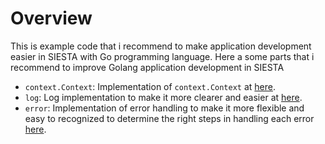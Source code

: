 # Overview

This is example code that i recommend to make application development easier in SIESTA with Go programming language.
Here a some parts that i recommend to improve Golang application development in SIESTA

- `context.Context`: Implementation of `context.Context` at [here](./implementation/context/).
- `log`: Log implementation to make it more clearer and easier at [here](./implementation/log/).
- `error`: Implementation of error handling to make it more flexible and easy to recognized to determine the right steps in handling each error [here](./implementation/error/).
